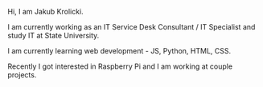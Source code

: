 Hi, I am Jakub Krolicki.

I am currently working as an IT Service Desk Consultant / IT Specialist and study IT at State University.

I am currently learning web development - JS, Python, HTML, CSS.

Recently I got interested in Raspberry Pi and I am working at couple projects.
